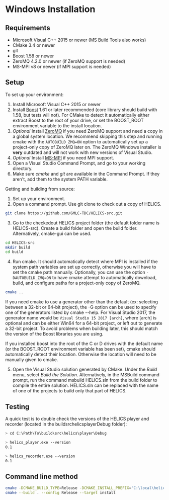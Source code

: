 Windows Installation
====================

Requirements
------------

-   Microsoft Visual C++ 2015 or newer (MS Build Tools also works)
-   CMake 3.4 or newer
-   git
-   Boost 1.58 or newer
-   ZeroMQ 4.2.0 or newer (if ZeroMQ support is needed)
-   MS-MPI v8 or newer (if MPI support is needed)

Setup
-----

To set up your environment:

1. Install Microsoft Visual C++ 2015 or newer
2. Install
   [Boost](http://www.boost.org/doc/libs/1_64_0/more/getting_started/windows.html)
   1.61 or later recommended (core library should build with 1.58,
   but tests will not). For CMake to detect it automatically either
   extract Boost to the root of your drive, or set the BOOST\_ROOT
   environment variable to the install location.
3. *Optional* Install [ZeroMQ](http://zeromq.org/build:_start) if you
   need ZeroMQ support and need a copy in a global system location.
   We recommend skipping this step and running cmake with the
   `AUTOBUILD_ZMQ=ON` option to automatically set up a project-only
   copy of ZeroMQ later on. The ZeroMQ Windows installer is **very**
   outdated and will not work with new versions of Visual Studio.
4. *Optional* Install
   [MS-MPI](https://msdn.microsoft.com/en-us/library/bb524831(v=vs.85).aspx)
   if you need MPI support.
5. Open a Visual Studio Command Prompt, and go to your working
   directory.
6. Make sure *cmake* and *git* are available in the Command Prompt.
   If they aren't, add them to the system PATH variable.

Getting and building from source:

1. Set up your environment.
2. Open a command prompt. Use git clone to check out a copy of
   HELICS.

```bash
git clone https://github.com/GMLC-TDC/HELICS-src.git
```

3. Go to the checkedout HELICS project folder (the default folder
   name is HELICS-src). Create a build folder and open the build
   folder. Alternatively, cmake-gui can be used.

```bash
cd HELICS-src
mkdir build
cd build
```

4. Run cmake. It should automatically detect where MPI is installed
   if the system path variables are set up correctly, otherwise you
   will have to set the cmake path manually. Optionally, you can use
   the option `-DAUTOBUILD_ZMQ=ON` to have cmake attempt to
   automatically download, build, and configure paths for a
   project-only copy of ZeroMQ.

```bash
cmake ..
```

If you need cmake to use a generator other than the default (ex:
selecting between a 32-bit or 64-bit project), the -G option can be
used to specify one of the generators listed by cmake --help. For
Visual Studio 2017, the generator name would be
`Visual Studio 15 2017 [arch]`, where \[arch\] is optional and can be
either Win64 for a 64-bit project, or left out to generate a 32-bit
project. To avoid problems when building later, this should match the
version of the Boost libraries you are using.

If you installed boost into the root of the C or D drives with the
default name (or the BOOST\_ROOT environment variable has been set),
cmake should automatically detect their location. Otherwise the
location will need to be manually given to cmake.

5. Open the Visual Studio solution generated by CMake. Under the
   *Build* menu, select *Build the Solution*. Alternatively, in the
   MSBuild command prompt, run the command msbuild HELICS.sln from
   the build folder to compile the entire solution. HELICS.sln can be
   replaced with the name of one of the projects to build only that
   part of HELICS.

Testing
-------

A quick test is to double check the versions of the HELICS player and
recorder (located in the buildsrchelicsplayerDebug folder):

```bash
> cd C:\Path\To\build\src\helics\player\Debug

> helics_player.exe --version
0.1

> helics_recorder.exe --version
0.1
```

Command line method
-------------------

```bash
cmake -DCMAKE_BUILD_TYPE=Release -DCMAKE_INSTALL_PREFIX="C:\local\helics-v1.0.0" -DBOOST_ROOT="C:\local\boost_1_65_1" -DBUILD_PYTHON=ON -G "Visual Studio 14 2015 Win64" ..
cmake --build . --config Release --target install
```
